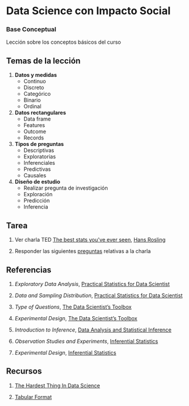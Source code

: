 # Data Science con Impacto Social

### Base Conceptual

Lección sobre los conceptos básicos del curso

## Temas de la lección

1. __Datos y medidas__
	+ Continuo
	+ Discreto
	+ Categórico
	+ Binario
	+ Ordinal
2. __Datos rectangulares__
	+ Data frame
	+ Features
	+ Outcome
	+ Records
3. __Tipos de preguntas__
	+ Descriptivas
	+ Exploratorias
	+ Inferenciales
	+ Predictivas
	+ Causales
4. __Diseño de estudio__
	+ Realizar pregunta de investigación
	+ Exploración
	+ Predicción
	+ Inferencia

## Tarea

1. Ver charla TED [The best stats you've ever seen](https://www.ted.com/talks/hans_rosling_shows_the_best_stats_you_ve_ever_seen), [Hans Rosling](https://en.wikipedia.org/wiki/Hans_Rosling)

2. Responder las siguientes [preguntas](https://goo.gl/forms/pXXU8kR6Pc1tn6iz2) relativas a la charla

## Referencias

1. _Exploratory Data Analysis_, [Practical Statistics for Data Scientist](https://www.amazon.com/Practical-Statistics-Data-Scientists-Essential/dp/1491952962)

2. _Data and Sampling Distribution_, [Practical Statistics for Data Scientist](https://www.amazon.com/Practical-Statistics-Data-Scientists-Essential/dp/1491952962)

3. _Type of Questions_, [The Data Scientist’s Toolbox](https://github.com/DataScienceSpecialization/courses/blob/master/01_DataScientistToolbox/03_01_typesOfQuestions/index.md)

4. _Experimental Design_, [The Data Scientist’s Toolbox](https://github.com/DataScienceSpecialization/courses/blob/master/01_DataScientistToolbox/03_04_experimentalDesign/index.Rmd)

5. _Introduction to Inference_, [Data Analysis and Statistical Inference](https://www.dropbox.com/s/7rgna7g7alcklir/lecture_slides-unit1_part3_1_sim_inference.pdf?dl=0)

6. _Observation Studies and Experiments_, [Inferential Statistics](https://www.dropbox.com/s/a42e4owsvynvjrb/lecture_slides-unit1_part1_2_obs_study_exp.pdf?dl=0)

7. _Experimental Design_, [Inferential Statistics](https://www.dropbox.com/s/b5gq2ynmkb3p65a/lecture_slides-unit1_part1_4_exp_design.pdf?dl=0)

## Recursos

1. [The Hardest Thing In Data Science](https://buckwoody.wordpress.com/2015/12/30/the-hardest-thing-in-data-science)

2. [Tabular Format](https://www.youtube.com/watch?time_continue=102&v=5Vq530Lijb0)